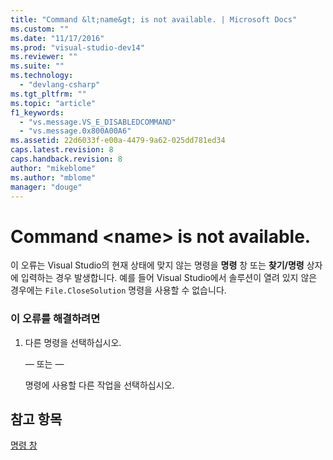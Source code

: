 ```yaml
---
title: "Command &lt;name&gt; is not available. | Microsoft Docs"
ms.custom: ""
ms.date: "11/17/2016"
ms.prod: "visual-studio-dev14"
ms.reviewer: ""
ms.suite: ""
ms.technology: 
  - "devlang-csharp"
ms.tgt_pltfrm: ""
ms.topic: "article"
f1_keywords: 
  - "vs.message.VS_E_DISABLEDCOMMAND"
  - "vs.message.0x800A00A6"
ms.assetid: 22d6033f-e00a-4479-9a62-025dd781ed34
caps.latest.revision: 8
caps.handback.revision: 8
author: "mikeblome"
ms.author: "mblome"
manager: "douge"
---
```

# Command &lt;name&gt; is not available.
이 오류는 Visual Studio의 현재 상태에 맞지 않는 명령을 **명령** 창 또는 **찾기\/명령** 상자에 입력하는 경우 발생합니다.  예를 들어 Visual Studio에서 솔루션이 열려 있지 않은 경우에는 `File.CloseSolution` 명령을 사용할 수 없습니다.  
  
### 이 오류를 해결하려면  
  
1.  다른 명령을 선택하십시오.  
  
     — 또는 —  
  
     명령에 사용할 다른 작업을 선택하십시오.  
  
## 참고 항목  
 [명령 창](../Topic/Command%20Window.md)